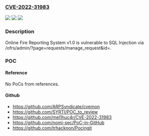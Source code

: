 ### [CVE-2022-31983](https://cve.mitre.org/cgi-bin/cvename.cgi?name=CVE-2022-31983)
![](https://img.shields.io/static/v1?label=Product&message=n%2Fa&color=blue)
![](https://img.shields.io/static/v1?label=Version&message=n%2Fa&color=blue)
![](https://img.shields.io/static/v1?label=Vulnerability&message=n%2Fa&color=brighgreen)

### Description

Online Fire Reporting System v1.0 is vulnerable to SQL Injection via /ofrs/admin/?page=requests/manage_request&id=.

### POC

#### Reference
No PoCs from references.

#### Github
- https://github.com/ARPSyndicate/cvemon
- https://github.com/SYRTI/POC_to_review
- https://github.com/mel1huc4r/CVE-2022-31983
- https://github.com/nomi-sec/PoC-in-GitHub
- https://github.com/trhacknon/Pocingit

